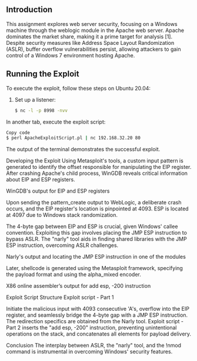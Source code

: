 ## Introduction
This assignment explores web server security, focusing on a Windows machine through the weblogic module in the Apache web server. Apache dominates the market share, making it a prime target for analysis [1]. Despite security measures like Address Space Layout Randomization (ASLR), buffer overflow vulnerabilities persist, allowing attackers to gain control of a Windows 7 environment hosting Apache.

## Running the Exploit
To execute the exploit, follow these steps on Ubuntu 20.04:
1. Set up a listener:
   ```bash
   $ nc -l -p 8998 -nvv
In another tab, execute the exploit script:
```bash
Copy code
$ perl ApacheExploitScript.pl | nc 192.168.32.20 80
```
The output of the terminal demonstrates the successful exploit.

Developing the Exploit
Using Metasploit's tools, a custom input pattern is generated to identify the offset responsible for manipulating the EIP register. After crashing Apache's child process, WinGDB reveals critical information about EIP and ESP registers.

WinGDB's output for EIP and ESP registers

Upon sending the pattern_create output to WebLogic, a deliberate crash occurs, and the EIP register's location is pinpointed at 4093. ESP is located at 4097 due to Windows stack randomization.

The 4-byte gap between EIP and ESP is crucial, given Windows' callee convention. Exploiting this gap involves placing the JMP ESP instruction to bypass ASLR. The "narly" tool aids in finding shared libraries with the JMP ESP instruction, overcoming ASLR challenges.

Narly's output and locating the JMP ESP instruction in one of the modules

Later, shellcode is generated using the Metasploit framework, specifying the payload format and using the alpha_mixed encoder.

X86 online assembler’s output for add esp, -200 instruction

Exploit Script Structure
Exploit script - Part 1

Initiate the malicious input with 4093 consecutive 'A's, overflow into the EIP register, and seamlessly bridge the 4-byte gap with a JMP ESP instruction. The redirection specifics are obtained from the Narly tool. Exploit script - Part 2 inserts the "add esp, -200" instruction, preventing unintentional operations on the stack, and concatenates all elements for payload delivery.

Conclusion
The interplay between ASLR, the "narly" tool, and the !nmod command is instrumental in overcoming Windows' security features.
